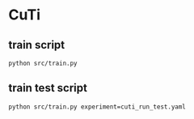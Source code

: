 # CuTi

## train script
```shell
python src/train.py 
```

## train test script
```shell
python src/train.py experiment=cuti_run_test.yaml
```